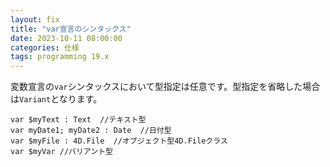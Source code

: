 ```yaml
---
layout: fix
title: "var宣言のシンタックス"
date: 2023-10-11 08:00:00
categories: 仕様
tags: programming 19.x
---
```


変数宣言の`var`シンタックスにおいて型指定は任意です。型指定を省略した場合は`Variant`となります。

```4d
var $myText : Text  //テキスト型
var myDate1; myDate2 : Date  //日付型
var $myFile : 4D.File  //オブジェクト型4D.Fileクラス
var $myVar //バリアント型
```
